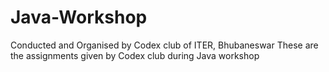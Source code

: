 # Java-Workshop
Conducted and Organised by Codex club of ITER, Bhubaneswar
These are the assignments given by Codex club during Java workshop
